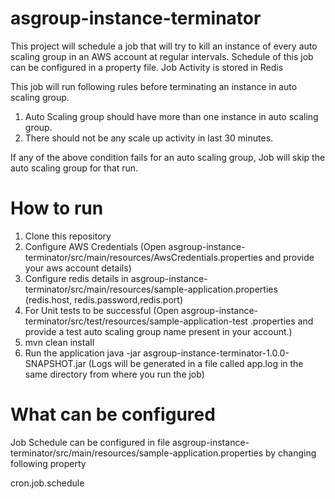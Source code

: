 asgroup-instance-terminator
===========================

This project will schedule a job that will try to kill an instance of every auto scaling group in an AWS account at
regular intervals. Schedule of this job can be configured in a property file. Job Activity is stored in Redis

This job will run following rules before terminating an instance in auto scaling group.

1. Auto Scaling group should have more than one instance in auto scaling group.
2. There should not be any scale up activity in last 30 minutes.

If any of the above condition fails for an auto scaling group, Job will skip the auto scaling group for that run.

How to run
===========================

1. Clone this repository
2. Configure AWS Credentials (Open asgroup-instance-terminator/src/main/resources/AwsCredentials.properties and
provide your aws account details)
3. Configure redis details in asgroup-instance-terminator/src/main/resources/sample-application.properties (redis.host,
redis.password,redis.port)
4. For Unit tests to be successful (Open asgroup-instance-terminator/src/test/resources/sample-application-test
.properties and provide a test auto scaling group name present in your account.)
5. mvn clean install
6. Run the application java -jar asgroup-instance-terminator-1.0.0-SNAPSHOT.jar (Logs will be generated in a file
called app.log in the same directory from where you run the job)

What can be configured
===========================
Job Schedule can be configured in file asgroup-instance-terminator/src/main/resources/sample-application.properties
by changing following property

cron.job.schedule
